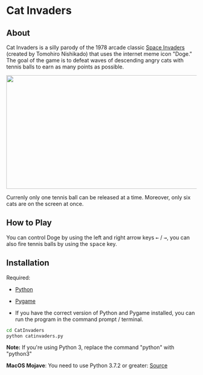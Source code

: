 # Cat Invaders

## About
Cat Invaders is a silly parody of the 1978 arcade classic [Space Invaders](https://en.wikipedia.org/wiki/Space_Invaders) (created by Tomohiro Nishikado) that uses the internet meme icon "Doge." The goal of the game is to defeat waves of descending angry cats with tennis balls to earn as many points as possible.

<p align="center">
<img src="https://i.ytimg.com/vi/Yj7ja6BANLM/maxresdefault.jpg" width="600" height="300"/>
 </p>

Currenly only one tennis ball can be released at a time. Moreover, only six cats are on the screen at once.

## How to Play
You can control Doge by using the left and right arrow keys <kbd>&leftarrow;</kbd> / <kbd>&rightarrow;</kbd>, you can also fire tennis balls by using the <kbd>space</kbd> key.

## Installation
Required:
- [Python](https://www.python.org/downloads/)
- [Pygame](http://www.pygame.org/download.shtml)

- If you have the correct version of Python and Pygame installed, you can run the program in the command prompt / terminal.

```bash
cd CatInvaders
python catinvaders.py
```

**Note:** If you're using Python 3, replace the command "python" with "python3"

**MacOS Mojave**: You need to use Python 3.7.2 or greater: [Source](https://github.com/pygame/pygame/issues/555)
